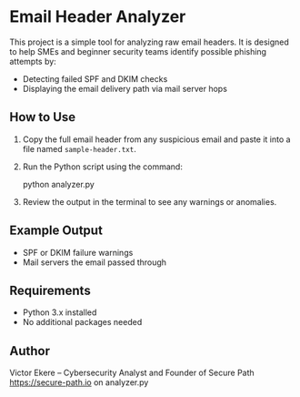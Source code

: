 # Email Header Analyzer

This project is a simple tool for analyzing raw email headers. It is designed to help SMEs and beginner security teams identify possible phishing attempts by:

- Detecting failed SPF and DKIM checks
- Displaying the email delivery path via mail server hops

## How to Use

1. Copy the full email header from any suspicious email and paste it into a file named `sample-header.txt`.
2. Run the Python script using the command:

   python analyzer.py

3. Review the output in the terminal to see any warnings or anomalies.

## Example Output

- SPF or DKIM failure warnings
- Mail servers the email passed through

## Requirements

- Python 3.x installed
- No additional packages needed

## Author

Victor Ekere – Cybersecurity Analyst and Founder of Secure Path  
https://secure-path.io
on analyzer.py
